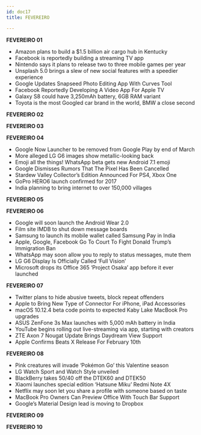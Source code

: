 ```yaml
---
id: doc17
title: FEVEREIRO

---
```



**FEVEREIRO 01**

- Amazon plans to build a $1.5 billion air cargo hub in Kentucky
- Facebook is reportedly building a streaming TV app
- Nintendo says it plans to release two to three mobile games per year
- Unsplash 5.0 brings a slew of new social features with a speedier experience
- Google Updates Snapseed Photo Editing App With Curves Tool
- Facebook Reportedly Developing A Video App For Apple TV
- Galaxy S8 could have 3,250mAh battery, 6GB RAM variant
- Toyota is the most Googled car brand in the world, BMW a close second

**FEVEREIRO 02**

**FEVEREIRO 03**

**FEVEREIRO 04**

- Google Now Launcher to be removed from Google Play by end of March
- More alleged LG G6 images show metallic-looking back
- Emoji all the things! WhatsApp beta gets new Android 7.1 emoji
- Google Dismisses Rumors That The Pixel Has Been Cancelled
- Stardew Valley Collector’s Edition Announced For PS4, Xbox One
- GoPro HERO6 launch confirmed for 2017
- India planning to bring internet to over 150,000 villages

**FEVEREIRO 05**

**FEVEREIRO 06**

- Google will soon launch the Android Wear 2.0
- Film site IMDB to shut down message boards
- Samsung to launch its mobile wallet called Samsung Pay in India
- Apple, Google, Facebook Go To Court To Fight Donald Trump’s Immigration Ban
- WhatsApp may soon allow you to reply to status messages, mute them
- LG G6 Display Is Officially Called ‘Full Vision’
- Microsoft drops its Office 365 ‘Project Osaka’ app before it ever launched

**FEVEREIRO 07**

- Twitter plans to hide abusive tweets, block repeat offenders
- Apple to Bring New Type of Connector For iPhone, iPad Accessories
- macOS 10.12.4 beta code points to expected Kaby Lake MacBook Pro upgrades
- ASUS ZenFone 3s Max launches with 5,000 mAh battery in India
- YouTube begins rolling out live-streaming via app, starting with creators
- ZTE Axon 7 Nougat Update Brings Daydream View Support
- Apple Confirms Beats X Release For February 10th

**FEVEREIRO 08**

- Pink creatures will invade ‘Pokémon Go’ this Valentine season
- LG Watch Sport and Watch Style unveiled
- BlackBerry takes $50/$40 off the DTEK60 and DTEK50
- Xiaomi launches special edition ‘Hatsune Miku’ Redmi Note 4X
- Netflix may soon let you share a profile with someone based on taste
- MacBook Pro Owners Can Preview Office With Touch Bar Support
- Google’s Material Design lead is moving to Dropbox

**FEVEREIRO 09**

**FEVEREIRO 10**
